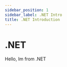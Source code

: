 ```yaml
---
sidebar_position: 1
sidebar_label: .NET Intro
title: .NET Introduction
---
```


# .NET

Hello, Im from .NET